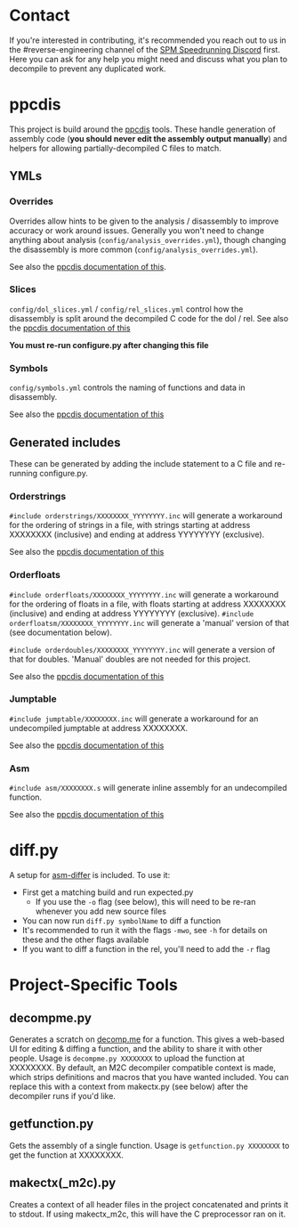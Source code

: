 # Contact

If you're interested in contributing, it's recommended you reach out to us in the #reverse-engineering channel of the [SPM Speedrunning Discord](https://discord.gg/dbd733H) first. Here you can ask for any help you might need and discuss what you plan to decompile to prevent any duplicated work.

# ppcdis

This project is build around the [ppcdis](https://github.com/SeekyCt/ppcdis) tools. These handle generation of assembly code (**you should never edit the assembly output manually**) and helpers for allowing partially-decompiled C files to match.

## YMLs

### Overrides

Overrides allow hints to be given to the analysis / disassembly to improve accuracy or work around issues. Generally you won't need to change anything about analysis (`config/analysis_overrides.yml`), though changing the disassembly is more common (`config/analysis_overrides.yml`).

See also the [ppcdis documentation of this](https://github.com/SeekyCt/ppcdis/blob/main/TOOLS.md#analyser-overrides).

### Slices

`config/dol_slices.yml` / `config/rel_slices.yml` control how the disassembly is split around the decompiled C code for the dol / rel.
See also the [ppcdis documentation of this](https://github.com/SeekyCt/ppcdis/blob/main/TOOLS.md#slice-yml-format)

**You must re-run configure.py after changing this file**

### Symbols

`config/symbols.yml` controls the naming of functions and data in disassembly.

See also the [ppcdis documentation of this](https://github.com/SeekyCt/ppcdis/blob/main/TOOLS.md#symbol-map)

## Generated includes

These can be generated by adding the include statement to a C file and re-running configure.py.

### Orderstrings

`#include orderstrings/XXXXXXXX_YYYYYYYY.inc` will generate a workaround for the ordering of strings in a file, with strings starting at address XXXXXXXX (inclusive) and ending at address YYYYYYYY (exclusive).

See also the [ppcdis documentation of this](https://github.com/SeekyCt/ppcdis/blob/main/TOOLS.md#orderstrings)

### Orderfloats

`#include orderfloats/XXXXXXXX_YYYYYYYY.inc` will generate a workaround for the ordering of floats in a file, with floats starting at address XXXXXXXX (inclusive) and ending at address YYYYYYYY (exclusive).
`#include orderfloatsm/XXXXXXXX_YYYYYYYY.inc` will generate a 'manual' version of that (see documentation below).

`#include orderdoubles/XXXXXXXX_YYYYYYYY.inc` will generate a version of that for doubles. 'Manual' doubles are not needed for this project.

See also the [ppcdis documentation of this](https://github.com/SeekyCt/ppcdis/blob/main/TOOLS.md#orderfloats)

### Jumptable

`#include jumptable/XXXXXXXX.inc` will generate a workaround for an undecompiled jumptable at address XXXXXXXX. 

See also the [ppcdis documentation of this](https://github.com/SeekyCt/ppcdis/blob/main/TOOLS.md#c-jumptable-generation)

### Asm

`#include asm/XXXXXXXX.s` will generate inline assembly for an undecompiled function.

See also the [ppcdis documentation of this](https://github.com/SeekyCt/ppcdis/blob/main/TOOLS.md#inline-function-generation)

# diff.py

A setup for [asm-differ](https://github.com/simonlindholm/asm-differ/blob/main/diff.py) is included. To use it:
- First get a matching build and run expected.py
    - If you use the `-o` flag (see below), this will need to be re-ran whenever you add new source files
- You can now run `diff.py symbolName` to diff a function
- It's recommended to run it with the flags `-mwo`, see `-h` for details on these and the other flags available
- If you want to diff a function in the rel, you'll need to add the `-r` flag

# Project-Specific Tools

## decompme.py

Generates a scratch on [decomp.me](https://decomp.me/) for a function. This gives a web-based UI for editing & diffing a function, and the ability to share it with other people. Usage is `decompme.py XXXXXXXX` to upload the function at XXXXXXXX.
By default, an M2C decompiler compatible context is made, which strips definitions and macros that you have wanted included. You can replace this with a context from makectx.py (see below) after the decompiler runs if you'd like.

## getfunction.py

Gets the assembly of a single function. Usage is `getfunction.py XXXXXXXX` to get the function at XXXXXXXX.

## makectx(_m2c).py

Creates a context of all header files in the project concatenated and prints it to stdout. If using makectx_m2c, this will have the C preprocessor ran on it.
